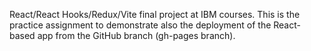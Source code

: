 React/React Hooks/Redux/Vite final project at IBM courses.
This is the practice assignment to demonstrate also the deployment of the React-based app from the GitHub branch (gh-pages branch).
